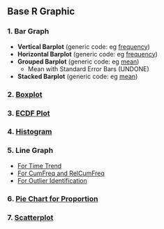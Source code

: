 ## Base R Graphic
### 1. Bar Graph
- **Vertical Barplot** (generic code: eg [frequency](../[SC]-Descriptive-Analytics/[SC]-Data-Visualisation/[SC]-Base-R-Graphic/[M]-Vertical-Barplot_Base-R.md))
- **Horizontal Barplot** (generic code: eg [frequency](../[SC]-Descriptive-Analytics/[SC]-Data-Visualisation/[SC]-Base-R-Graphic/[M]-Horizontal-Barplot_Base-R.md))
- **Grouped Barplot** (generic code: eg [mean](../[SC]-Descriptive-Analytics/[SC]-Data-Visualisation/[SC]-Base-R-Graphic/[M]-Grouped-Barplot_Base-R.md))
  - Mean with Standard Error Bars (UNDONE)
- **Stacked Barplot** (generic code: eg [mean](../[SC]-Descriptive-Analytics/[SC]-Data-Visualisation/[SC]-Base-R-Graphic/[M]-Stacked-Barplot_Base-R.md))
### 2. [Boxplot](../[SC]-Descriptive-Analytics/[SC]-Data-Visualisation/[SC]-Base-R-Graphic/[M]-Boxplot_Base-R.md)
### 3. [ECDF Plot](../[SC]-Descriptive-Analytics/[SC]-Data-Visualisation/[SC]-Base-R-Graphic/[M]-ECDF-Plot_Base-R.md)
### 4.  [Histogram](../[SC]-Descriptive-Analytics/[SC]-Data-Visualisation/[SC]-Base-R-Graphic/[M]-Histogram-&-Frequency-Table_Base-R.md)
### 5. Line Graph
- [For Time Trend](../[SC]-Descriptive-Analytics/[SC]-Data-Visualisation/[SC]-Base-R-Graphic/[M]-(Time-Trend)-Line-Graph_Base-R.md)
- [For CumFreq and RelCumFreq](../[SC]-Descriptive-Analytics/[SC]-Data-Visualisation/[SC]-Base-R-Graphic/[M]-(CumFreq-&-CumRelFreq)-Line-Graph_Base-R.md)
- [For Outlier Identification](../[SC]-Descriptive-Analytics/[SC]-Data-Visualisation/[SC]-Base-R-Graphic/[M]-(Outlier)-Line-Graph_Base-R.md)
### 6. [Pie Chart for Proportion](../[SC]-Descriptive-Analytics/[SC]-Data-Visualisation/[SC]-Base-R-Graphic/[M]-(Proportion)-Pie-Chart_Base-R.md)
### 7. [Scatterplot](../[SC]-Descriptive-Analytics/[SC]-Data-Visualisation/[SC]-Base-R-Graphic/[M]-Scatterplot_Base-R.md)
